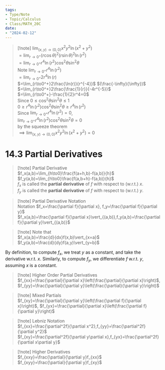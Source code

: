 ```yaml
---
tags:
- Type/Note
- Topic/Calculus
- Class/MATH_20C
date:
- "2024-02-12"
---
```

> [!note] $\lim_{(x,y)\to(0,0)}x^2y^2\ln(x^2+y^2)$  
> $=\lim_{r\to0^+}(r\cos\theta)^2(r\sin\theta)^2\ln(r^2)$  
> $=\lim_{r\to0^+}r^4\ln(r^2)\cos^2\theta\sin^2\theta$  
> Note $\lim_{r\to0^+}r^4\ln(r^2)$  
> $=\lim_{r\to0^+}2r^4\ln(r)$  
> $=\lim_{r\to0^+}2\frac{\ln(r)}{r^{-4}}$ $(\frac{-\infty}{\infty})$  
> $=\lim_{r\to0^+}2\frac{\frac{1}{r}}{-4r^{-5}}$  
> $=\lim_{r\to0^+}-\frac{1}{2}r^4=0$  
> Since $0\leq\cos^2\theta\sin^2\theta\leq1$  
> $0\geq r^4\ln(r^2)\cos^2\theta\sin^2\theta\geq r^4\ln(r^2)$  
> Since $\lim_{r\to0^+}r^4\ln(r^2)=0$,  
> $\lim_{r\to0^+}r^4\ln(r^2)\cos^2\theta\sin^2\theta=0$  
> by the squeeze theorem  
> $\implies\lim_{(x,y)\to(0,0)}x^2y^2\ln(x^2+y^2)=0$  

# 14.3 Partial Derivatives  

> [!note] Partial Derivative  
> $f_x(a,b)=\lim_{h\to0}\frac{f(a+h,b)-f(a,b)}{h}$  
> $f_y(a,b)=\lim_{h\to0}\frac{f(a,b+h)-f(a,b)}{h}$  
> $f_x$ is called the **partial derivative** of $f$ with respect to (w.r.t.) $x$.  
> $f_y$ is called the **partial derivative** of $f$ with respect to (w.r.t.) $y$.  

> [!note] Partial Derivative Notation  
> Notation $f_x=\frac{\partial f}{\partial x}, f_y=\frac{\partial f}{\partial y}$  
> $f_x(a,b)=\frac{\partial f}{\partial x}\vert_{(a,b)},f_y(a,b)=\frac{\partial f}{\partial y}\vert_{(a,b)}$  

> [!note] Note that  
> $f_x(a,b)=\frac{d}{dx}f(x,b)\vert_{x=a}$  
> $f_y(a,b)=\frac{d}{dy}f(a,y)\vert_{y=b}$  

By definition, to compute $f_x$, we treat $y$ as a constant, and take the derivative w.r.t. $x$. Similarly, to compute $f_y$, we differentiate $f$ w.r.t. $y$, assuming $x$ is a constant.  

> [!note] Higher Order Partial Derivatives  
> $f_{xx}=\frac{\partial}{\partial x}\left(\frac{\partial}{\partial x}\right)$, $f_{yy}=\frac{\partial}{\partial y}\left(\frac{\partial}{\partial y}\right)$  

> [!note] Mixed Partials  
> $f_{xy}=\frac{\partial}{\partial y}\left(\frac{\partial f}{\partial x}\right)$, $f_{yx}=\frac{\partial}{\partial x}\left(\frac{\partial f}{\partial y}\right)$  

> [!note] Lebniz Notation  
> $f_{xx}=\frac{\partial^2f}{\partial x^2},f_{yy}=\frac{\partial^2f}{\partial y^2}$  
> $f_{xy}=\frac{\partial^2f}{\partial y\partial x},f_{yx}=\frac{\partial^2f}{\partial x\partial y}$  

> [!note] Higher Derivatives  
> $f_{xxy}=\frac{\partial}{\partial y}f_{xx}$  
> $f_{xyy}=\frac{\partial}{\partial y}f_{xy}$  
